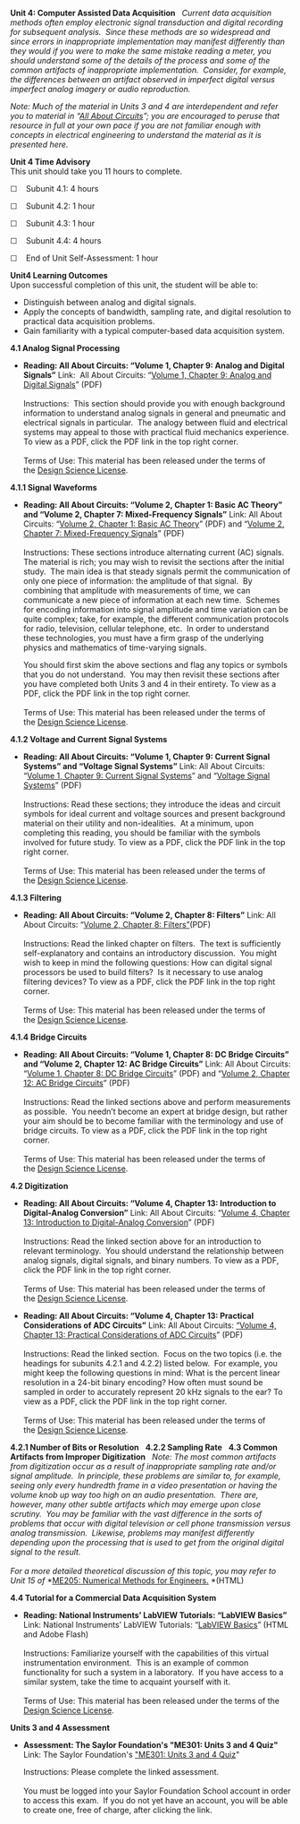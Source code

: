 **Unit 4: Computer Assisted Data Acquisition** <span id="4"></span> 
*Current data acquisition methods often employ electronic signal
transduction and digital recording for subsequent analysis.  Since these
methods are so widespread and since errors in inappropriate
implementation may manifest differently than they would if you were to
make the same mistake reading a meter, you should understand some of the
details of the process and some of the common artifacts of inappropriate
implementation.  Consider, for example, the differences between an
artifact observed in imperfect digital versus imperfect analog imagery
or audio reproduction.*  
  
 *Note: Much of the material in Units 3 and 4 are interdependent and
refer you to material in “*[*All About
Circuits*](http://www.allaboutcircuits.com/vol_3/index.html)*”; you are
encouraged to peruse that resource in full at your own pace if you are
not familiar enough with concepts in electrical engineering to
understand the material as it is presented here.*

**Unit 4 Time Advisory**  
This unit should take you 11 hours to complete.

☐    Subunit 4.1: 4 hours

☐    Subunit 4.2: 1 hour

☐    Subunit 4.3: 1 hour

☐    Subunit 4.4: 4 hours

☐    End of Unit Self-Assessment: 1 hour

**Unit4 Learning Outcomes**  
Upon successful completion of this unit, the student will be able to:

-   Distinguish between analog and digital signals.
-   Apply the concepts of bandwidth, sampling rate, and digital
    resolution to practical data acquisition problems.
-   Gain familiarity with a typical computer-based data acquisition
    system.

**4.1 Analog Signal Processing** <span id="4.1"></span> 
-   **Reading: All About Circuits: “Volume 1, Chapter 9: Analog and
    Digital Signals”**
    Link:  All About Circuits: “[Volume 1, Chapter 9: Analog and Digital
    Signals](https://resources.saylor.org/archived/wp-content/uploads/2011/07/ME301-1.1.1.pdf)”
    (PDF)  
        
     Instructions:  This section should provide you with enough
    background information to understand analog signals in general and
    pneumatic and electrical signals in particular.  The analogy between
    fluid and electrical systems may appeal to those with practical
    fluid mechanics experience. To view as a PDF, click the PDF link in
    the top right corner.  
        
     Terms of Use: This material has been released under the terms of
    the [Design Science
    License](http://www.allaboutcircuits.com/l_dsl.html).  

**4.1.1 Signal Waveforms** <span id="4.1.1"></span> 
-   **Reading: All About Circuits: “Volume 2, Chapter 1: Basic AC
    Theory” and “Volume 2, Chapter 7: Mixed-Frequency Signals”**
    Link: All About Circuits: “[Volume 2, Chapter 1: Basic AC
    Theory](https://resources.saylor.org/archived/wp-content/uploads/2011/07/ME301-vol-2.pdf)”
    (PDF) and “[Volume 2, Chapter 7: Mixed-Frequency
    Signals](https://resources.saylor.org/archived/wp-content/uploads/2011/07/ME301-vol-2.pdf)”
    (PDF)  
        
     Instructions: These sections introduce alternating current (AC)
    signals.  The material is rich; you may wish to revisit the sections
    after the initial study.  The main idea is that steady signals
    permit the communication of only one piece of information: the
    amplitude of that signal.  By combining that amplitude with
    measurements of time, we can communicate a new piece of information
    at each new time.  Schemes for encoding information into signal
    amplitude and time variation can be quite complex; take, for
    example, the different communication protocols for radio,
    television, cellular telephone, etc.  In order to understand these
    technologies, you must have a firm grasp of the underlying physics
    and mathematics of time-varying signals.   
      
     You should first skim the above sections and flag any topics or
    symbols that you do not understand.  You may then revisit these
    sections after you have completed both Units 3 and 4 in their
    entirety. To view as a PDF, click the PDF link in the top right
    corner.  
        
     Terms of Use: This material has been released under the terms of
    the [Design Science
    License](http://www.allaboutcircuits.com/l_dsl.html).  

**4.1.2 Voltage and Current Signal Systems** <span id="4.1.2"></span> 
-   **Reading: All About Circuits: “Volume 1, Chapter 9: Current Signal
    Systems” and “Voltage Signal Systems”**
    Link: All About Circuits: “[Volume 1, Chapter 9: Current Signal
    Systems](https://resources.saylor.org/archived/wp-content/uploads/2011/07/ME301-1.1.1.pdf)”
    and “[Voltage Signal
    Systems](https://resources.saylor.org/archived/wp-content/uploads/2011/07/ME301-1.1.1.pdf)”
    (PDF)  
        
     Instructions: Read these sections; they introduce the ideas and
    circuit symbols for ideal current and voltage sources and present
    background material on their utility and non-idealities.  At a
    minimum, upon completing this reading, you should be familiar with
    the symbols involved for future study. To view as a PDF, click the
    PDF link in the top right corner.  
        
     Terms of Use: This material has been released under the terms of
    the [Design Science
    License](http://www.allaboutcircuits.com/l_dsl.html).  

**4.1.3 Filtering** <span id="4.1.3"></span> 
-   **Reading: All About Circuits: “Volume 2, Chapter 8: Filters”**
    Link: All About Circuits: “[Volume 2, Chapter 8:
    Filters”](https://resources.saylor.org/archived/wp-content/uploads/2011/07/ME301-vol-2.pdf)(PDF)  
        
     Instructions: Read the linked chapter on filters.  The text is
    sufficiently self-explanatory and contains an introductory
    discussion.  You might wish to keep in mind the following questions:
    How can digital signal processors be used to build filters?  Is it
    necessary to use analog filtering devices? To view as a PDF, click
    the PDF link in the top right corner.  
        
     Terms of Use: This material has been released under the terms of
    the [Design Science
    License](http://www.allaboutcircuits.com/l_dsl.html).  

**4.1.4 Bridge Circuits** <span id="4.1.4"></span> 
-   **Reading: All About Circuits: “Volume 1, Chapter 8: DC Bridge
    Circuits” and “Volume 2, Chapter 12: AC Bridge Circuits”**
    Link: All About Circuits: “[Volume 1, Chapter 8: DC Bridge
    Circuits](https://resources.saylor.org/archived/wp-content/uploads/2011/07/ME301-1.1.1.pdf)”
    (PDF) and “[Volume 2, Chapter 12: AC Bridge
    Circuits](https://resources.saylor.org/archived/wp-content/uploads/2011/07/ME301-vol-2.pdf)”
    (PDF)  
        
     Instructions: Read the linked sections above and perform
    measurements as possible.  You needn’t become an expert at bridge
    design, but rather your aim should be to become familiar with the
    terminology and use of bridge circuits. To view as a PDF, click the
    PDF link in the top right corner.  
        
     Terms of Use: This material has been released under the terms of
    the [Design Science
    License](http://www.allaboutcircuits.com/l_dsl.html).  

**4.2 Digitization** <span id="4.2"></span> 
-   **Reading: All About Circuits: “Volume 4, Chapter 13: Introduction
    to Digital-Analog Conversion”**
    Link: All About Circuits: “[Volume 4, Chapter 13: Introduction to
    Digital-Analog
    Conversion](https://resources.saylor.org/archived/wp-content/uploads/2011/07/ME301-vol-4.pdf)”
    (PDF)  
        
     Instructions: Read the linked section above for an introduction to
    relevant terminology.  You should understand the relationship
    between analog signals, digital signals, and binary numbers. To view
    as a PDF, click the PDF link in the top right corner.  
        
     Terms of Use: This material has been released under the terms of
    the [Design Science
    License](http://www.allaboutcircuits.com/l_dsl.html).  

-   **Reading: All About Circuits: “Volume 4, Chapter 13: Practical
    Considerations of ADC Circuits”**
    Link: All About Circuits: [“Volume 4, Chapter 13: Practical
    Considerations of ADC
    Circuits](https://resources.saylor.org/archived/wp-content/uploads/2011/07/ME301-vol-4.pdf)”
    (PDF)  
        
     Instructions: Read the linked section.  Focus on the two topics
    (i.e. the headings for subunits 4.2.1 and 4.2.2) listed below.  For
    example, you might keep the following questions in mind: What is the
    percent linear resolution in a 24-bit binary encoding? How often
    must sound be sampled in order to accurately represent 20 kHz
    signals to the ear? To view as a PDF, click the PDF link in the top
    right corner.  
        
     Terms of Use: This material has been released under the terms of
    the [Design Science
    License](http://www.allaboutcircuits.com/l_dsl.html).  

**4.2.1 Number of Bits or Resolution** <span id="4.2.1"></span> 
**4.2.2 Sampling Rate** <span id="4.2.2"></span> 
**4.3 Common Artifacts from Improper Digitization** <span
id="4.3"></span> 
*Note: The most common artifacts from digitization occur as a result of
inappropriate sampling rate and/or signal amplitude.  In principle,
these problems are similar to, for example, seeing only every hundredth
frame in a video presentation or having the volume knob up way too high
on an audio presentation.  There are, however, many other subtle
artifacts which may emerge upon close scrutiny.  You may be familiar
with the vast difference in the sorts of problems that occur with
digital television or cell phone transmission versus analog
transmission.  Likewise, problems may manifest differently depending
upon the processing that is used to get from the original digital signal
to the result.*  
    
 *For a more detailed theoretical discussion of this topic, you may
refer to Unit 15 of* *[ME205: Numerical Methods for
Engineers.](../../courses/me205/) *(HTML)

**4.4 Tutorial for a Commercial Data Acquisition System** <span
id="4.4"></span> 
-   **Reading: National Instruments’ LabVIEW Tutorials: “LabVIEW
    Basics”**
    Link: National Instruments’ LabVIEW Tutorials: “[LabVIEW
    Basics](http://www.ni.com/gettingstarted/labviewbasics/)” (HTML and
    Adobe Flash)  
        
     Instructions: Familiarize yourself with the capabilities of this
    virtual instrumentation environment.  This is an example of common
    functionality for such a system in a laboratory.  If you have access
    to a similar system, take the time to acquaint yourself with it.   
        
     Terms of Use: This material has been released under the terms of
    the [Design Science
    License](http://www.allaboutcircuits.com/l_dsl.html).

**Units 3 and 4 Assessment** <span id="4.5"></span> 
-   **Assessment: The Saylor Foundation's "ME301: Units 3 and 4 Quiz"**
    Link: The Saylor Foundation's
    ["](https://resources.saylor.org/archived/wp-content/uploads/2011/02/ME301-UA-3and4-FINAL.pdf)[ME301:
    Units 3 and 4
    Quiz](http://school.saylor.org/mod/quiz/view.php?id=918)"  
      
     Instructions: Please complete the linked assessment.  
        
     You must be logged into your Saylor Foundation School account in
    order to access this exam.  If you do not yet have an account, you
    will be able to create one, free of charge, after clicking the
    link. 


